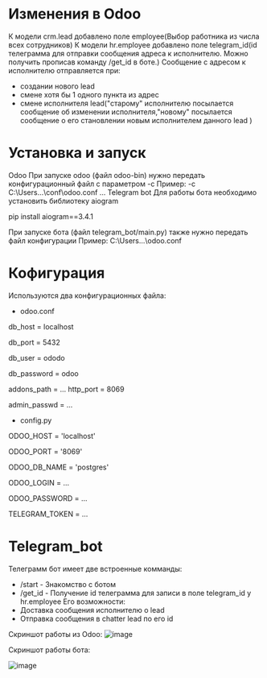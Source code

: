 # Изменения в Odoo

К модели crm.lead добавлено поле employee(Выбор работника из числа всех сотрудников)
К модели hr.employee добавлено поле telegram_id(id телеграмма для отправки сообщения адреса к исполнителю. Можно получить прописав команду /get_id в боте.)
Сообщение с адресом к исполнителю отправляется при:
- создании нового lead
- смене хотя бы 1 одного пункта из адрес
- смене исполнителя lead("старому" исполнителю посылается сообщение об изменении исполнителя,"новому" посылается сообщение о его становлении новым исполнителем данного lead )
  
# Установка и запуск

Odoo
При запуске odoo (файл odoo-bin) нужно передать конфигурационный файл с параметром -c
Пример:
-c C:\Users\...\conf\odoo.conf ...
Telegram bot
Для работы бота необходимо установить библиотеку aiogram

pip install aiogram==3.4.1

При запуске бота (файл telegram_bot/main.py) также нужно передать файл конфигурации
Пример:
C:\Users\...\odoo.conf


# Кофигурация

Используются два конфигурационных файла:

- odoo.conf

db_host = localhost

db_port = 5432

db_user = ododo

db_password = odoo

addons_path = ... http_port = 8069

admin_passwd = ...
- config.py

ODOO_HOST = 'localhost'

ODOO_PORT = '8069'

ODOO_DB_NAME = 'postgres'

ODOO_LOGIN = ...

ODOO_PASSWORD = ...

TELEGRAM_TOKEN = ...


# Telegram_bot

Телеграмм бот имеет две встроенные комманды:
- /start - Знакомство с ботом
- /get_id - Получение id телеграмма для записи в поле telegram_id у hr.employee
Его возможности:
- Доставка сообщения исполнителю о lead
- Отправка сообщения в chatter lead по его id



Скриншот работы из Odoo:
![image](https://github.com/kkitami/hell/assets/149528561/302ae464-b5e4-4294-9ec4-3305ea31ec7c)


Скриншот работы бота:

![image](https://github.com/kkitami/hell/assets/149528561/03d8a6d4-0e72-4d01-988c-a33f9e93d10a)





